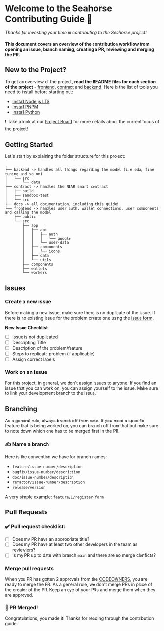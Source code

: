 # Welcome to the Seahorse Contributing Guide 🌊

*Thanks for investing your time in contributing to the Seahorse project!*

#### This document covers an overview of the contribution workflow from opening an issue, branch naming, creating a PR, reviewing and merging the PR.

## New to the Project?

To get an overview of the project, **read the README files for each section of the project** - [frontend](https://github.com/KonferCA/Seahorse/blob/main/frontend/README.md), [contract](https://github.com/KonferCA/Seahorse/blob/main/contract/README.md) and [backend](https://github.com/KonferCA/Seahorse/blob/main/backend/README.md). Here is the list of tools you need to install before starting out:

- [Install Node.js LTS](https://nodejs.org/en/download)
- [Install PNPM](https://pnpm.io/installation)
- [Install Python](https://www.python.org/downloads/)

❗ Take a look at our [Project Board](https://github.com/orgs/KonferCA/projects/1) for more details about the current focus of the project!

## Getting Started

Let's start by explaining the folder structure for this project:

```
.
├── backend -> handles all things regarding the model (i.e eda, fine tuning and so on)
│   └── src
│       └── data
├── contract -> handles the NEAR smart contract 
│   ├── build
│   ├── sandbox-test
│   └── src
├── docs -> all documentation, including this guide!
└── frontend -> handles user auth, wallet connections, user components and calling the model
    ├── public
    └── src
        ├── app
        │   ├── api
        │   │   ├── auth
        │   │   │   └── google
        │   │   └── user-data
        │   ├── components
        │   │   └── icons
        │   ├── data
        │   └── utils
        ├── components
        ├── wallets
        └── workers
```

## Issues

### Create a new issue

Before making a new issue, make sure there is no duplicate of the issue. If there is no existing issue for the problem
create one using the [issue form](https://github.com/KonferCA/Seahorse/issues/new).

**New Issue Checklist**:
- [ ] Issue is not duplicated
- [ ] Descripting Title
- [ ] Description of the problem/feature
- [ ] Steps to replicate problem (if applicable)
- [ ] Assign correct labels

### Work on an issue

For this project, in general, we don't assign issues to anyone. If you find an issue that you can work on, you can assign yourself to the issue. Make sure to link your development branch to the issue.

## Branching

As a general rule, always branch off from `main`. If you need a specific feature that is being worked on, you can branch off from that but make sure to note down which one has to be merged first in the PR.

### ✍️ Name a branch

Here is the convention we have for branch names:

- `feature/issue-number/description`
- `bugfix/issue-number/description`
- `doc/issue-number/description`
- `refactor/issue-number/description`
- `release/version`

A very simple example: `feature/1/register-form`

## Pull Requests

### ✔️ Pull request checklist:

- [ ] Does my PR have an appropriate title?
- [ ] Does my PR have at least two other developers in the team as reviewiers?
- [ ] Is my PR up to date with branch `main` and there are no merge clonficts?

### Merge pull requests

When you PR has gotten 2 approvals from the [CODEOWNERS](https://github.com/KonferCA/Seahorse/blob/main/.github/CODEOWNERS), you are ready to merge the PR. 
As a general rule, we don't merge PRs in place of the creator of the PR.
Keep an eye of your PRs and merge them when they are approved.

### 🥳 PR Merged!

Congratulations, you made it! Thanks for reading through the contribution guide.